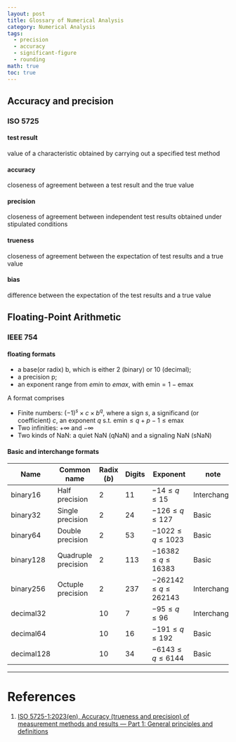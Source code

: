 ```yaml
---
layout: post
title: Glossary of Numerical Analysis
category: Numerical Analysis
tags:
  - precision
  - accuracy
  - significant-figure
  - rounding
math: true
toc: true
---
```

## Accuracy and precision

### ISO 5725

#### test result
value of a characteristic obtained by carrying out a specified test method

#### accuracy
closeness of agreement between a test result and the true value

#### precision
closeness of agreement between independent test results obtained under stipulated conditions

#### trueness
closeness of agreement between the expectation of test results and a true value

#### bias
difference between the expectation of the test results and a true value

## Floating-Point Arithmetic

### IEEE 754

#### floating formats
- a base(or radix) b, which is either 2 (binary) or 10 (decimal);
- a precision p;
- an exponent range from *emin* to *emax*, with ${ \mathrm{emin} = 1 - \mathrm{emax} }$

A format comprises
- Finite numbers: ${ (-1)^{s}\times c \times b^{q} }$, where a sign ${ s }$, a significand (or coefficient) ${ c }$, an exponent ${ q }$ s.t. ${ \mathrm{emin} \le q + p -1 \le \mathrm{emax} }$
- Two infinities: ${ +\infty }$ and ${ -\infty }$
- Two kinds of NaN: a quiet NaN (qNaN) and a signaling NaN (sNaN)

#### Basic and interchange formats

| Name       | Common name         | Radix (${ b }$) | Digits | Exponent                       | note        |
| ---------- | ------------------- | --------------- | ------ | ------------------------------ | ----------- |
| binary16   | Half precision      | 2               | 11     | ${ -14 \le q \le 15 }$         | Interchange |
| binary32   | Single precision    | 2               | 24     | ${ -126\le q \le 127 }$        | Basic       |
| binary64   | Double precision    | 2               | 53     | ${ -1022 \le q \le 1023 }$     | Basic       |
| binary128  | Quadruple precision | 2               | 113    | ${ -16382 \le q \le 16383 }$   | Basic       |
| binary256  | Octuple precision   | 2               | 237    | ${ -262142 \le q \le 262143 }$ | Interchange |
| decimal32  |                     | 10              | 7      | ${ -95 \le q \le 96 }$         | Interchange |
| decimal64  |                     | 10              | 16     | ${ -191 \le q \le 192 }$       | Basic       |
| decimal128 |                     | 10              | 34     | ${ -6143 \le q \le 6144}$      | Basic       |



---
# References

1. [ISO 5725-1:2023(en), Accuracy (trueness and precision) of measurement methods and results — Part 1: General principles and definitions](https://www.iso.org/obp/ui/#iso:std:iso:5725:-1:ed-2:v1:en)